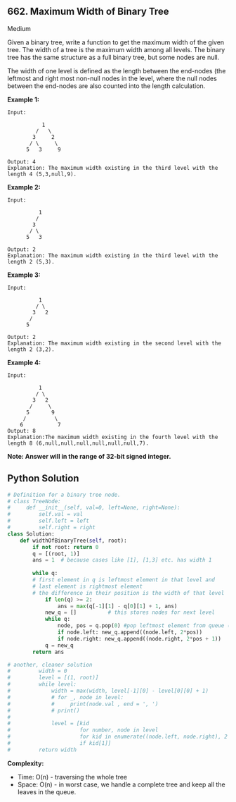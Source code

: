 ## 662. Maximum Width of Binary Tree
Medium

Given a binary tree, write a function to get the maximum width of the given tree. The width of a tree is the maximum width among all levels. The binary tree has the same structure as a full binary tree, but some nodes are null.

The width of one level is defined as the length between the end-nodes (the leftmost and right most non-null nodes in the level, where the null nodes between the end-nodes are also counted into the length calculation.

**Example 1:**
```
Input: 

           1
         /   \
        3     2
       / \     \  
      5   3     9 

Output: 4
Explanation: The maximum width existing in the third level with the length 4 (5,3,null,9).
```

**Example 2:**
```
Input: 

          1
         /  
        3    
       / \       
      5   3     

Output: 2
Explanation: The maximum width existing in the third level with the length 2 (5,3).
```

**Example 3:**
```
Input: 

          1
         / \
        3   2 
       /        
      5      

Output: 2
Explanation: The maximum width existing in the second level with the length 2 (3,2).
```

**Example 4:**
```
Input: 

          1
         / \
        3   2
       /     \  
      5       9 
     /         \
    6           7
Output: 8
Explanation:The maximum width existing in the fourth level with the length 8 (6,null,null,null,null,null,null,7).
```

**Note: Answer will in the range of 32-bit signed integer.**

## Python Solution
```python
# Definition for a binary tree node.
# class TreeNode:
#     def __init__(self, val=0, left=None, right=None):
#         self.val = val
#         self.left = left
#         self.right = right
class Solution:
    def widthOfBinaryTree(self, root):
        if not root: return 0
        q = [(root, 1)]
        ans = 1  # because cases like [1], [1,3] etc. has width 1
        
        while q:            
        # first element in q is leftmost element in that level and
        # last element is rightmost element
        # the difference in their position is the width of that level
            if len(q) >= 2:
                ans = max(q[-1][1] - q[0][1] + 1, ans)
            new_q = []          # this stores nodes for next level  
            while q:
                node, pos = q.pop(0) #pop leftmost element from queue (leftmost node in curr level)              
                if node.left: new_q.append((node.left, 2*pos))
                if node.right: new_q.append((node.right, 2*pos + 1))            
            q = new_q
        return ans

# another, cleaner solution  
#         width = 0
#         level = [(1, root)]
#         while level:
#             width = max(width, level[-1][0] - level[0][0] + 1)
#             # for _, node in level:
#             #     print(node.val , end = ', ')
#             # print()
# 
#             level = [kid
#                      for number, node in level
#                      for kid in enumerate((node.left, node.right), 2 * number)
#                      if kid[1]]
#         return width
```

**Complexity:**
* Time: O(n) - traversing the whole tree
* Space: O(n) - in worst case, we handle a complete tree and keep all the leaves in the queue.